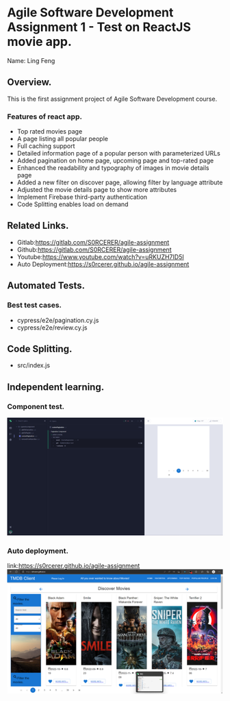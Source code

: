 # Agile Software Development Assignment 1 - Test on ReactJS movie app.

Name: Ling Feng

## Overview.

This is the first assignment project of Agile Software Development course.

### Features of react app.


+ Top rated movies page
+ A page listing all popular people
+ Full caching support
+ Detailed information page of a popular person with parameterized URLs
+ Added pagination on home page, upcoming page and top-rated page
+ Enhanced the readability and typography of images in movie details page
+ Added a new filter on discover page, allowing filter by language attribute
+ Adjusted the movie details page to show more attributes
+ Implement Firebase third-party authentication
+ Code Splitting enables load on demand

## Related Links.

+ Gitlab:https://gitlab.com/S0RCERER/agile-assignment
+ Github:https://gitlab.com/S0RCERER/agile-assignment
+ Youtube:https://www.youtube.com/watch?v=uRKUZH7ID5I
+ Auto Deployment:https://s0rcerer.github.io/agile-assignment

## Automated Tests.
### Best test cases.

+ cypress/e2e/pagination.cy.js
+ cypress/e2e/review.cy.js

## Code Splitting.

+ src/index.js
## Independent learning.
### Component test.
![image](images/component-test.png)
### Auto deployment.
link:https://s0rcerer.github.io/agile-assignment
![image](images/auto-deploy.png)
